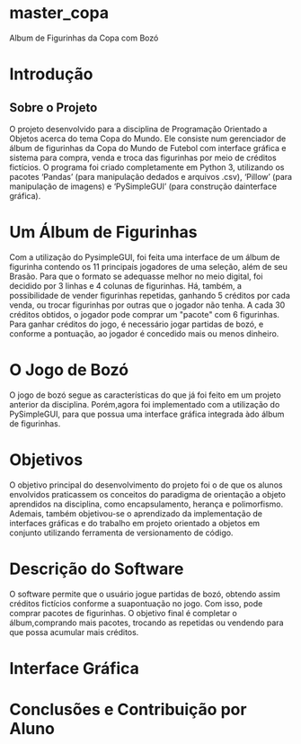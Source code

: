 # master_copa
Album de Figurinhas da Copa com Bozó
# Introdução
## Sobre o Projeto
O projeto desenvolvido para a disciplina de Programação Orientado a Objetos acerca do tema Copa do Mundo. Ele consiste num gerenciador de álbum de figurinhas da Copa do Mundo de Futebol com interface gráfica e sistema para compra, venda e troca das figurinhas por meio de créditos fictícios. 
O programa foi criado completamente em Python 3, utilizando os pacotes ‘Pandas’ (para manipulação dedados e  arquivos .csv), ‘Pillow’ (para manipulação de imagens) e ‘PySimpleGUI’ (para construção dainterface gráfica). 
# Um Álbum de Figurinhas
Com a utilização do PysimpleGUI, foi feita uma interface de um álbum de figurinha contendo os 11 principais jogadores de uma seleção, além de seu Brasão. Para que o formato se adequasse melhor no meio digital, foi decidido por 3 linhas e 4 colunas de figurinhas. Há, também, a possibilidade de vender figurinhas repetidas, ganhando 5 créditos por cada venda, ou trocar figurinhas por outras que o jogador não tenha. A cada 30 créditos obtidos, o jogador pode comprar um "pacote" com 6 figurinhas. Para ganhar créditos do jogo, é necessário jogar partidas de bozó, e conforme a pontuação, ao jogador é concedido mais ou menos dinheiro.
# O Jogo de Bozó
O jogo de bozó segue as características do que já foi feito em um projeto anterior da disciplina. Porém,agora foi implementado com a utilização do PySimpleGUI, para que possua uma interface gráfica integrada àdo álbum de figurinhas.

# Objetivos
O objetivo principal do desenvolvimento do projeto foi o de que os alunos envolvidos praticassem os conceitos do paradigma de orientação a objeto aprendidos na disciplina, como encapsulamento, herança e polimorfismo. Ademais, também objetivou-se o aprendizado da implementação de interfaces gráficas e do trabalho em projeto orientado a objetos em conjunto utilizando ferramenta de versionamento de código.

# Descrição do Software
O software permite que o usuário jogue partidas de bozó, obtendo assim créditos fictícios conforme a suapontuação no jogo. Com isso, pode comprar pacotes de figurinhas. O objetivo final é completar o álbum,comprando mais pacotes, trocando as repetidas ou vendendo para que possa acumular mais créditos.
# Interface Gráfica
# Conclusões e Contribuição por Aluno
